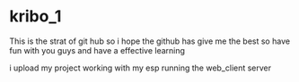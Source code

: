# kribo_1 
This is the strat of git hub so i hope the github has give me the best so have fun with you guys and have a effective learning 




i upload my project working with my esp running the web_client server  
